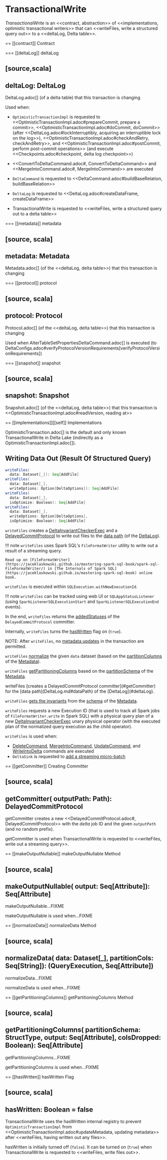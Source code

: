# TransactionalWrite

*TransactionalWrite* is an <<contract, abstraction>> of <<implementations, optimistic transactional writers>> that can <<writeFiles, write a structured query out>> to a <<deltaLog, Delta table>>.

== [[contract]] Contract

=== [[deltaLog]] deltaLog

[source,scala]
----
deltaLog: DeltaLog
----

DeltaLog.adoc[] (of a delta table) that this transaction is changing

Used when:

* `OptimisticTransactionImpl` is requested to <<OptimisticTransactionImpl.adoc#prepareCommit, prepare a commit>>, <<OptimisticTransactionImpl.adoc#doCommit, doCommit>> (after <<DeltaLog.adoc#lockInterruptibly, acquiring an interruptible lock on the log>>), <<OptimisticTransactionImpl.adoc#checkAndRetry, checkAndRetry>>, and <<OptimisticTransactionImpl.adoc#postCommit, perform post-commit operations>> (and execute <<Checkpoints.adoc#checkpoint, delta log checkpoint>>)

* <<ConvertToDeltaCommand.adoc#, ConvertToDeltaCommand>> and <<MergeIntoCommand.adoc#, MergeIntoCommand>> are executed

* `DeltaCommand` is requested to <<DeltaCommand.adoc#buildBaseRelation, buildBaseRelation>>

* `DeltaLog` is requested to <<DeltaLog.adoc#createDataFrame, createDataFrame>>

* TransactionalWrite is requested to <<writeFiles, write a structured query out to a delta table>>

=== [[metadata]] metadata

[source, scala]
----
metadata: Metadata
----

Metadata.adoc[] (of the <<deltaLog, delta table>>) that this transaction is changing

=== [[protocol]] protocol

[source, scala]
----
protocol: Protocol
----

Protocol.adoc[] (of the <<deltaLog, delta table>>) that this transaction is changing

Used when AlterTableSetPropertiesDeltaCommand.adoc[] is executed (to DeltaConfigs.adoc#verifyProtocolVersionRequirements[verifyProtocolVersionRequirements])

=== [[snapshot]] snapshot

[source, scala]
----
snapshot: Snapshot
----

Snapshot.adoc[] (of the <<deltaLog, delta table>>) that this transaction is <<OptimisticTransactionImpl.adoc#readVersion, reading at>>

== [[implementations]][[self]] Implementations

OptimisticTransaction.adoc[] is the default and only known TransactionalWrite in Delta Lake (indirectly as a OptimisticTransactionImpl.adoc[]).

## <span id="writeFiles"> Writing Data Out (Result Of Structured Query)

```scala
writeFiles(
  data: Dataset[_]): Seq[AddFile]
writeFiles(
  data: Dataset[_],
  writeOptions: Option[DeltaOptions]): Seq[AddFile]
writeFiles(
  data: Dataset[_],
  isOptimize: Boolean): Seq[AddFile]
writeFiles(
  data: Dataset[_],
  writeOptions: Option[DeltaOptions],
  isOptimize: Boolean): Seq[AddFile]
```

`writeFiles` creates a [DeltaInvariantCheckerExec](DeltaInvariantCheckerExec.md) and a [DelayedCommitProtocol](DelayedCommitProtocol.md) to write out files to the [data path](DeltaLog.md#dataPath) (of the [DeltaLog](#deltaLog)).

!!! note
    `writeFiles` uses Spark SQL's `FileFormatWriter` utility to write out a result of a streaming query.

    Read up on [FileFormatWriter](https://jaceklaskowski.github.io/mastering-spark-sql-book/spark-sql-FileFormatWriter/) in [The Internals of Spark SQL](https://jaceklaskowski.github.io/mastering-spark-sql-book) online book.

`writeFiles` is executed within `SQLExecution.withNewExecutionId`.

!!! note
    `writeFiles` can be tracked using web UI or `SQLAppStatusListener` (using `SparkListenerSQLExecutionStart` and `SparkListenerSQLExecutionEnd` events).

In the end, `writeFiles` returns the [addedStatuses](DelayedCommitProtocol.md#addedStatuses) of the `DelayedCommitProtocol` committer.

Internally, `writeFiles` turns the [hasWritten](#hasWritten) flag on (`true`).

NOTE: After `writeFiles`, no [metadata updates](OptimisticTransactionImpl.md#updateMetadata-AssertionError-hasWritten) in the transaction are permitted.

`writeFiles` [normalize](#normalizeData) the given `data` dataset (based on the [partitionColumns](Metadata.md#partitionColumns) of the [Metadata](OptimisticTransactionImpl.md#metadata)).

`writeFiles` [getPartitioningColumns](#getPartitioningColumns) based on the [partitionSchema](Metadata.md#partitionSchema) of the [Metadata](OptimisticTransactionImpl.md#metadata).

<span id="writeFiles-committer">
writeFiles [creates a DelayedCommitProtocol committer](#getCommitter) for the [data path](DeltaLog.md#dataPath) of the [DeltaLog](#deltaLog).

`writeFiles` [gets the invariants](Invariants.md#getFromSchema) from the [schema](Metadata.md#schema) of the [Metadata](OptimisticTransactionImpl.md#metadata).

<span id="writeFiles-DeltaInvariantCheckerExec"><span id="writeFiles-FileFormatWriter">
`writeFiles` requests a new Execution ID (that is used to track all Spark jobs of `FileFormatWriter.write` in Spark SQL) with a physical query plan of a new [DeltaInvariantCheckerExec](DeltaInvariantCheckerExec.md) unary physical operator (with the executed plan of the normalized query execution as the child operator).

`writeFiles` is used when:

* [DeleteCommand](commands/DeleteCommand.md), [MergeIntoCommand](commands/MergeIntoCommand.md), [UpdateCommand](commands/UpdateCommand.md), and [WriteIntoDelta](commands/WriteIntoDelta.md) commands are executed
* `DeltaSink` is requested to [add a streaming micro-batch](DeltaSink.md#addBatch)

== [[getCommitter]] Creating Committer

[source, scala]
----
getCommitter(
  outputPath: Path): DelayedCommitProtocol
----

getCommitter creates a new <<DelayedCommitProtocol.adoc#, DelayedCommitProtocol>> with the *delta* job ID and the given `outputPath` (and no random prefix).

getCommitter is used when TransactionalWrite is requested to <<writeFiles, write out a streaming query>>.

== [[makeOutputNullable]] makeOutputNullable Method

[source, scala]
----
makeOutputNullable(
  output: Seq[Attribute]): Seq[Attribute]
----

makeOutputNullable...FIXME

makeOutputNullable is used when...FIXME

== [[normalizeData]] normalizeData Method

[source, scala]
----
normalizeData(
  data: Dataset[_],
  partitionCols: Seq[String]): (QueryExecution, Seq[Attribute])
----

normalizeData...FIXME

normalizeData is used when...FIXME

== [[getPartitioningColumns]] getPartitioningColumns Method

[source, scala]
----
getPartitioningColumns(
  partitionSchema: StructType,
  output: Seq[Attribute],
  colsDropped: Boolean): Seq[Attribute]
----

getPartitioningColumns...FIXME

getPartitioningColumns is used when...FIXME

== [[hasWritten]] hasWritten Flag

[source, scala]
----
hasWritten: Boolean = false
----

TransactionalWrite uses the hasWritten internal registry to prevent `OptimisticTransactionImpl` from <<OptimisticTransactionImpl.adoc#updateMetadata, updating metadata>> after <<writeFiles, having written out any files>>.

hasWritten is initially turned off (`false`). It can be turned on (`true`) when TransactionalWrite is requested to <<writeFiles, write files out>>.
